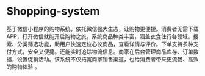 # Shopping-system
基于微信小程序的购物系统，依托微信强大生态，让购物更便捷。消费者无需下载APP，打开微信就能开启购物之旅。系统商品种类丰富，涵盖衣食住行各领域。搜索、分类筛选功能，助用户快速定位心仪商品，查看详情与评价。下单支持多种支付方式，安全又便捷。还能实时追踪物流信息。商家在后台管理商品库存、订单数据，设置促销活动。该系统不仅拓宽商家销售渠道，也给消费者带来更流畅、高效的购物体验 。
